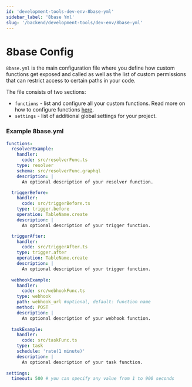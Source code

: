 ```yaml
---
id: 'development-tools-dev-env-8base-yml'
sidebar_label: '8base Yml'
slug: '/backend/development-tools/dev-env/8base-yml'
---
```


# 8base Config

`8base.yml` is the main configuration file where you define how custom functions get exposed and called as well as the list of custom permissions that can restrict access to certain paths in your code.

The file consists of two sections:

* `functions` - list and configure all your custom functions. Read more on how to configure functions [here](/docs/8base-console/custom-functions).
* `settings` - list of additional global settings for your project.


### Example 8base.yml

```yaml
functions:
  resolverExample:
    handler:
      code: src/resolverFunc.ts
    type: resolver
    schema: src/resolverFunc.graphql
    description: |
      An optional description of your resolver function.

  triggerBefore:
    handler:
      code: src/triggerBefore.ts
    type: trigger.before
    operation: TableName.create
    description: |
      An optional description of your trigger function.

  triggerAfter:
    handler:
      code: src/triggerAfter.ts
    type: trigger.after
    operation: TableName.create
    description: |
      An optional description of your trigger function.
  
  webhookExample:
    handler:
      code: src/webhookFunc.ts
    type: webhook
    path: webhook_url #optional, default: function name
    method: POST
    description: |
      An optional description of your webhook function.
    
  taskExample:
    handler:
      code: src/taskFunc.ts
    type: task
    schedule: 'rate(1 minute)'
    description: |
      An optional description of your task function.
      
settings: 
  timeout: 500 # you can specify any value from 1 to 900 seconds
```
